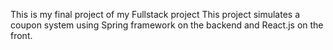 This is my final project of my Fullstack project 
This project simulates a coupon system using Spring framework on the backend and React.js on the front.


